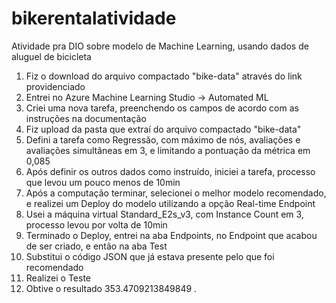 # bikerentalatividade
Atividade pra DIO sobre modelo de Machine Learning, usando dados de aluguel de bicicleta

1. Fiz o download do arquivo compactado "bike-data" através do link providenciado
2. Entrei no Azure Machine Learning Studio -> Automated ML
3. Criei uma nova tarefa, preenchendo os campos de acordo com as instruções na documentação
4. Fiz upload da pasta que extraí do arquivo compactado "bike-data"
5. Defini a tarefa como Regressão, com máximo de nós, avaliações e avaliações simultâneas em 3, e limitando a pontuação da métrica em 0,085
6. Após definir os outros dados como instruído, iniciei a tarefa, processo que levou um pouco menos de 10min
7. Após a computação terminar, selecionei o melhor modelo recomendado, e realizei um Deploy do modelo utilizando a opção Real-time Endpoint
8. Usei a máquina virtual Standard_E2s_v3, com Instance Count em 3, processo levou por volta de 10min
9. Terminado o Deploy, entrei na aba Endpoints, no Endpoint que acabou de ser criado, e então na aba Test
10. Substitui o código JSON que já estava presente pelo que foi recomendado
11. Realizei o Teste
12. Obtive o resultado 353.4709213849849 .
